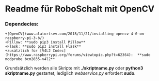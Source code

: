 # Readme für RoboSchalt mit OpenCV


### Dependecies:
    +[OpenCV](www.alatortsev.com/2018/11/21/installing-opencv-4-0-on-raspberry-pi-3-b/)
    +Pillow: **sudo pip3 install Pillow**
    +Flask: **sudo pip3 install Flask**
    +zusätzlich für [V4L2 Codec](https://www.raspberrypi.org/forums/viewtopic.php?t=62364):  **sudo modprobe bcm2835-v4l2**

Grundsätzlich werden alle Skripte mit **./skriptname.py** oder **python3 skriptname.py** gestartet, lediglich *webservice.py* erfordert **sudo**.

